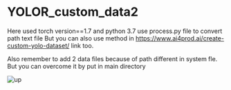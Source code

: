 # YOLOR_custom_data2

Here used torch version==1.7  and python 3.7
use process.py file to convert path text file
But you can also use method in https://www.ai4prod.ai/create-custom-yolo-dataset/ link too.

Also remember to add 2 data files because of path different in system fle. But you can overcome it by put in main directory

![up](https://user-images.githubusercontent.com/71443389/187656220-c3e9e096-1808-4fd5-be95-402a2cb09580.jpg)
